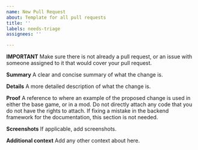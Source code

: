 ```yaml
---
name: New Pull Request
about: Template for all pull requests
title: ''
labels: needs-triage
assignees: ''

---
```


**IMPORTANT**
Make sure there is not already a pull request, or an issue with someone assigned to it that would cover your pull request. 

**Summary**
A clear and concise summary of what the change is. 

**Details**
A more detailed description of what the change is. 

**Proof**
A reference to where an example of the proposed change is used in either the base game, or in a mod. Do not directly attach any code that you do not have the rights to attach. 
If fixing a mistake in the backend framework for the documentation, this section is not needed. 

**Screenshots**
If applicable, add screenshots.

**Additional context**
Add any other context about here.
